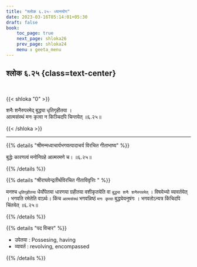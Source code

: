 ```yaml
---
title: "श्लोक ६.२५- ध्यानयोग"
date: 2023-03-16T05:14:01+05:30
draft: false
book:
    toc_page: true
    next_page: shloka26
    prev_page: shloka24
    menu : geeta_menu
---
```




## श्लोक ६.२५ {class=text-center}

<br/>

{{< shloka  "0"  >}}

शनैः शनैरुपरमेद् बुद्ध्या धृतिगृहीतया ।  
आत्मसंस्थं मनः कृत्वा न किञ्चिदपि चिन्तयेत् ॥६.२५॥

{{< /shloka >}}

---


{{% details "श्रीमन्मध्वाचार्यभगवत्पादाचर्य विरचित  गीताभाष्य" %}}

बुद्धेः कारणत्वं मनोनिग्रहे आत्मरमणे च। ॥६.२५॥

{{% /details %}}



{{% details "श्रीराघवेन्द्रतीर्थविरचित गीताविवृत्तिः " %}}

मनश्च `धृतिगृहीतया` धैर्योपेतया धारणया ग्रहीतया वशीकृतयेति वा
`बुद्ध्या शनैः शनैरुपरमेत्‌` । विषयेभ्यो व्यावर्तयेत्‌ । भगवति रमेतेति वाऽर्थः।
किंच  `आत्मसंस्थं` भगवन्निष्ठं `मनः कृत्वा` बुद्ध्येयनुषंगः । भगवतोऽन्यत्र किंचिदपि
चिंतयेत्‌ ॥६.२५॥


{{% /details %}}



{{% details "पद विचार" %}}

- उपेतया : Possesing, having
- व्यावर्त : revolving, encompassed

{{% /details %}}
